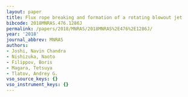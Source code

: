```yaml
---
layout: paper
title: Flux rope breaking and formation of a rotating blowout jet
bibcode: 2018MNRAS.476.1286J
permalink: /papers/2018/MNRAS/2018MNRAS%2E476%2E1286J/
year: '2018'
journal_abbrev: MNRAS
authors:
- Joshi, Navin Chandra
- Nishizuka, Naoto
- Filippov, Boris
- Magara, Tetsuya
- Tlatov, Andrey G.
vso_source_keys: {}
vso_instrument_keys: {}
---
```

